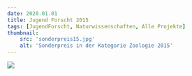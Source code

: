 ```yaml
---
date: 2020.01.01
title: Jugend Forscht 2015
tags: [JugendForscht, Naturwissenschaften, Alle Projekte]
thumbnail: 
    src: 'sonderpreis15.jpg'
    alt: 'Sonderpreis in der Kategorie Zoologie 2015' 
---
```



<img src = "/images/sonderpreis15.jpg">